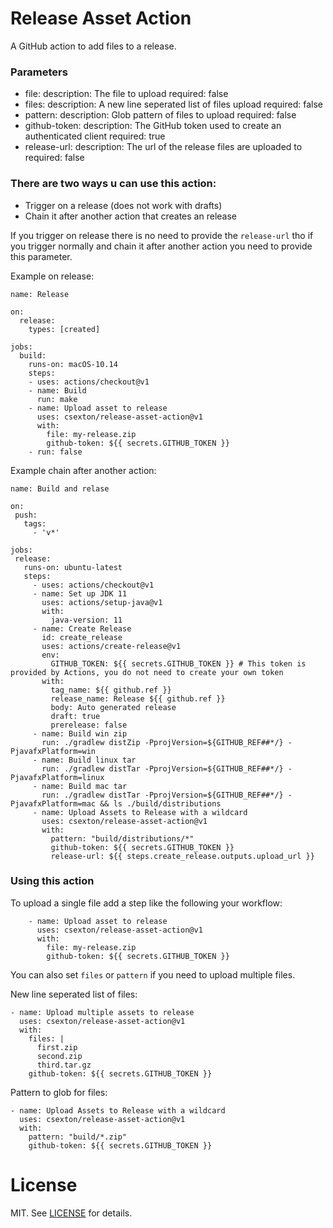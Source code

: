 # Release Asset Action

A GitHub action to add files to a release.

### Parameters

-  file:
    description: The file to upload
    required: false
-   files:
    description: A new line seperated list of files upload
    required: false
-   pattern:
    description: Glob pattern of files to upload
    required: false
-   github-token:
    description: The GitHub token used to create an authenticated client
    required: true
-   release-url:
    description: The url of the release files are uploaded to
    required: false

### There are two ways u can use this action:
- Trigger on a release (does not work with drafts)
- Chain it after another action that creates an release

If you trigger on release there is no need to provide the `release-url` tho if you trigger normally and chain it after another action you need to provide this parameter.

Example on release:
```
name: Release

on:
  release:
    types: [created]

jobs:
  build:
    runs-on: macOS-10.14
    steps:
    - uses: actions/checkout@v1
    - name: Build
      run: make
    - name: Upload asset to release
      uses: csexton/release-asset-action@v1
      with:
        file: my-release.zip
        github-token: ${{ secrets.GITHUB_TOKEN }}
    - run: false
```
 Example chain after another action:
 
 ```
 name: Build and relase

on:
  push:
    tags:
      - 'v*'

jobs:
  release:
    runs-on: ubuntu-latest
    steps:
      - uses: actions/checkout@v1
      - name: Set up JDK 11
        uses: actions/setup-java@v1
        with:
          java-version: 11
      - name: Create Release
        id: create_release
        uses: actions/create-release@v1
        env:
          GITHUB_TOKEN: ${{ secrets.GITHUB_TOKEN }} # This token is provided by Actions, you do not need to create your own token
        with:
          tag_name: ${{ github.ref }}
          release_name: Release ${{ github.ref }}
          body: Auto generated release
          draft: true
          prerelease: false
      - name: Build win zip
        run: ./gradlew distZip -PprojVersion=${GITHUB_REF##*/} -PjavafxPlatform=win
      - name: Build linux tar
        run: ./gradlew distTar -PprojVersion=${GITHUB_REF##*/} -PjavafxPlatform=linux
      - name: Build mac tar
        run: ./gradlew distTar -PprojVersion=${GITHUB_REF##*/} -PjavafxPlatform=mac && ls ./build/distributions
      - name: Upload Assets to Release with a wildcard
        uses: csexton/release-asset-action@v1
        with:
          pattern: "build/distributions/*"
          github-token: ${{ secrets.GITHUB_TOKEN }}
          release-url: ${{ steps.create_release.outputs.upload_url }}
 ```

### Using this action

To upload a single file add a step like the following your workflow:

```
    - name: Upload asset to release
      uses: csexton/release-asset-action@v1
      with:
        file: my-release.zip
        github-token: ${{ secrets.GITHUB_TOKEN }}
```


You can also set `files` or `pattern` if you need to upload multiple files.

New line seperated list of files:

```
- name: Upload multiple assets to release
  uses: csexton/release-asset-action@v1
  with:
    files: |
      first.zip
      second.zip
      third.tar.gz
    github-token: ${{ secrets.GITHUB_TOKEN }}
```

Pattern to glob for files:

```
- name: Upload Assets to Release with a wildcard
  uses: csexton/release-asset-action@v1
  with:
    pattern: "build/*.zip"
    github-token: ${{ secrets.GITHUB_TOKEN }}
```


# License

MIT. See [LICENSE](LICENSE) for details.
